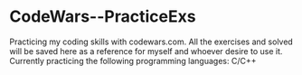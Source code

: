 # CodeWars--PracticeExs
Practicing my coding skills with codewars.com. All the exercises and solved will be saved here as a reference for myself and whoever desire to use it. Currently practicing the following programming languages: C/C++
